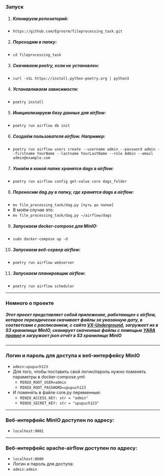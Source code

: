 ### Запуск  
1. ##### Клонируем репозиторий:  
- `https://github.com/Egrnorm/fileprocessing_task.git`  
2. ##### Переходим в папку:  
- `cd fileprocessing_task`  
3. ##### Скачиваем poetry, если не установлен:  
- `curl -sSL https://install.python-poetry.org | python3`
4. ##### Устанавливаем зависимости:  
- `poetry install`
5. ##### Инициализируем базу данных для airflow:
- `poetry run airflow db init`
6. ##### Создаём пользователя airflow. Например:
- `poetry run airflow users create --username admin --password admin --firstname YourName --lastname YourLastName --role Admin --email admin@example.com`
7. ##### Узнаём в какой папке хранятся dags в airflow:
- `poetry run airflow config get-value core dags_folder`
8. ##### Переносим dag.py в папку, где хранятся dags в airflow:
- `mv file_processing_task/dag.py [путь до папки]`
- В моём случае это:
- `mv file_processing_task/dag.py ~/airflow/dags`
9. ##### Запускаем docker-compose для MinIO:  
- `sudo docker-compose up -d`  
10. ##### Запускаем веб-сервер airflow:  
- `poetry run airflow webserver`
11. ##### Запускаем планировщик airflow:
- `poetry run airflow scheduler`
---
### Немного о проекте  
##### Этот проект представляет собой приложение, работающее с airflow, которое переодически скачивает файлы за указанную дату, в соответсвии с расписанием, с сайта [VX-Underground](https://vx-underground.org/), загружает их в S3 хранилище MinIO, сканирует скаченные файлы с помощью [YARA правил](https://github.com/kevoreilly/CAPEv2/tree/master/data/yara/CAPE) и загружает json отчёт в S3 хранилище MinIO  
---
### Логин и пароль для доступа к веб-интерфейсу MinIO  
- `admin:upupuch123`  
- Для того, чтобы поставить свой логин/пароль нужно поменять параметры в docker-compose.yml:  
  - `MINIO_ROOT_USER=admin`  
  - `MINIO_ROOT_PASSWORD=upupuch123`  
- И поменять в файле core.py переменные:
  - `MINIO_ACCESS_KEY: str = "admin"`  
  - `MINIO_SECRET_KEY: str = "upupuch123"`
---  
### Веб-интерфейс MinIO доступен по адресу:  
- `localhost:9001`  
---  
### Веб-интерфейс apache-airflow доступен по адресу:
- `localhost:8080`
- Логин и пароль для доступа:
- `admin:admin`

